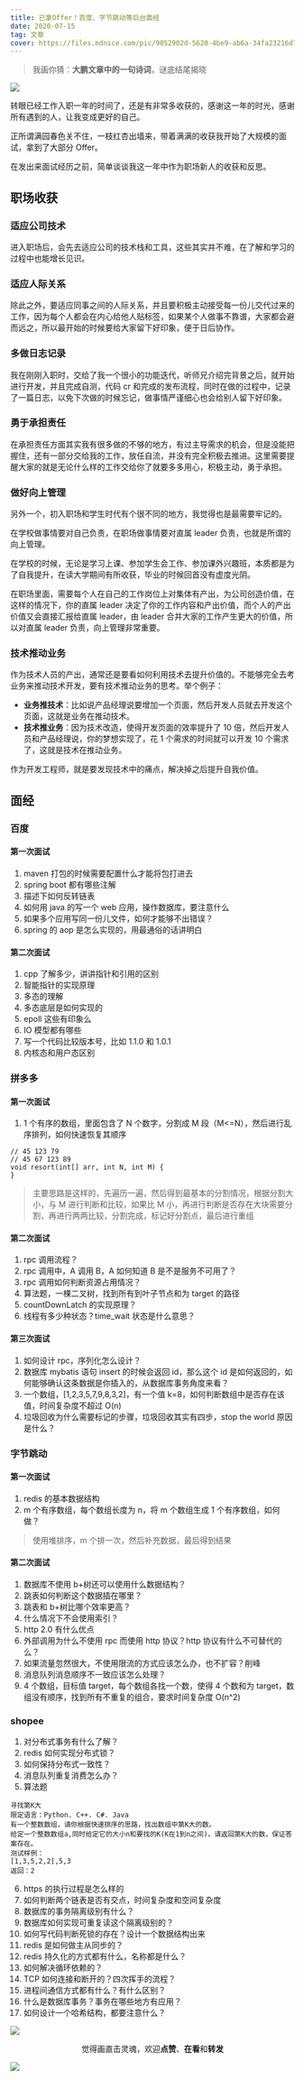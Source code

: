 ```yaml
---
title: 已拿Offer！百度、字节跳动等后台面经
date: 2020-07-15
tag: 文章
cover: https://files.mdnice.com/pic/9052902d-5620-4be9-ab6a-34fa23216d77.jpg
---
```


> 我画你猜：**大鹏文章中的一句诗词**，谜底结尾揭晓

![](https://files.mdnice.com/pic/9052902d-5620-4be9-ab6a-34fa23216d77.jpg)

转眼已经工作入职一年的时间了，还是有非常多收获的，感谢这一年的时光，感谢所有遇到的人，让我变成更好的自己。

正所谓满园春色关不住，一枝红杏出墙来，带着满满的收获我开始了大规模的面试，拿到了大部分 Offer。

在发出来面试经历之前，简单谈谈我这一年中作为职场新人的收获和反思。

## 职场收获

### 适应公司技术

进入职场后，会先去适应公司的技术栈和工具，这些其实并不难，在了解和学习的过程中也能增长见识。

### 适应人际关系

除此之外，要适应同事之间的人际关系，并且要积极主动接受每一份儿交代过来的工作，因为每个人都会在内心给他人贴标签，如果某个人做事不靠谱，大家都会避而远之，所以最开始的时候要给大家留下好印象，便于日后协作。

### 多做日志记录

我在刚刚入职时，交给了我一个很小的功能迭代，听师兄介绍完背景之后，就开始进行开发，并且完成自测，代码 cr 和完成的发布流程，同时在做的过程中，记录了一篇日志，以免下次做的时候忘记，做事情严谨细心也会给别人留下好印象。

### 勇于承担责任

在承担责任方面其实我有很多做的不够的地方，有过主导需求的机会，但是没能把握住，还有一部分交给我的工作，放任自流，并没有完全积极去推进。这里需要提醒大家的就是无论什么样的工作交给你了就要多多用心，积极主动，勇于承担。

### 做好向上管理

另外一个，初入职场和学生时代有个很不同的地方，我觉得也是最需要牢记的。

在学校做事情要对自己负责，在职场做事情要对直属 leader 负责，也就是所谓的向上管理。

在学校的时候，无论是学习上课、参加学生会工作、参加课外兴趣班，本质都是为了自我提升，在读大学期间有所收获，毕业的时候回首没有虚度光阴。

在职场里面，需要每个人在自己的工作岗位上对集体有产出，为公司创造价值，在这样的情况下，你的直属 leader 决定了你的工作内容和产出价值，而个人的产出价值又会直接汇报给直属 leader，由 leader 合并大家的工作产生更大的价值，所以对直属 leader 负责，向上管理非常重要。

### 技术推动业务

作为技术人员的产出，通常还是要看如何利用技术去提升价值的。不能够完全去考业务来推动技术开发，要有技术推动业务的思考。举个例子：

- **业务推技术**：比如说产品经理说要增加一个页面，然后开发人员就去开发这个页面，这就是业务在推动技术。
- **技术推业务**：因为技术改造，使得开发页面的效率提升了 10 倍，然后开发人员和产品经理说，你的梦想实现了，花 1 个需求的时间就可以开发 10 个需求了，这就是技术在推动业务。

作为开发工程师，就是要发现技术中的痛点，解决掉之后提升自我价值。

## 面经

### 百度

#### 第一次面试

1. maven 打包的时候需要配置什么才能将包打进去
2. spring boot 都有哪些注解
3. 描述下如何反转链表
4. 如何用 java 的写一个 web 应用，操作数据库，要注意什么
5. 如果多个应用写同一份儿文件，如何才能够不出错误？
6. spring 的 aop 是怎么实现的，用最通俗的话讲明白

#### 第二次面试

1. cpp 了解多少，讲讲指针和引用的区别
2. 智能指针的实现原理
3. 多态的理解
4. 多态底层是如何实现的
5. epoll 这些有印象么
6. IO 模型都有哪些
7. 写一个代码比较版本号，比如 1.1.0 和 1.0.1
8. 内核态和用户态区别

### 拼多多

#### 第一次面试

1. 1 个有序的数组，里面包含了 N 个数字，分割成 M 段（M<=N），然后进行乱序排列，如何快速恢复其顺序
```
// 45 123 79
// 45 67 123 89
void resort(int[] arr, int N, int M) {
}
```
> 主要思路是这样的，先遍历一遍，然后得到最基本的分割情况，根据分割大小，与 M 进行判断和比较，如果比 M 小，再进行判断是否存在大块需要分割，再进行两两比较，分割完成，标记好分割点，最后进行重组

#### 第二次面试

1. rpc 调用流程？
2. rpc 调用中，A 调用 B，A 如何知道 B 是不是服务不可用了？
3. rpc 调用如何判断资源占用情况？
4. 算法题，一棵二叉树，找到所有到叶子节点和为 target 的路径
5. countDownLatch 的实现原理？
6. 线程有多少种状态？time_wait 状态是什么意思？

#### 第三次面试

1. 如何设计 rpc，序列化怎么设计？
2. 数据库 mybatis 语句 insert 的时候会返回 id，那么这个 id 是如何返回的，如何能够确认这条数据是你插入的，从数据库事务角度来看？
3. 一个数组，[1,2,3,5,7,9,8,3,2]，有一个值 k=8，如何判断数组中是否存在该值，时间复杂度不超过 O(n)
4. 垃圾回收为什么需要标记的步骤，垃圾回收其实有四步，stop the world 原因是什么？

### 字节跳动

#### 第一次面试

1. redis 的基本数据结构
2. m 个有序数组，每个数组长度为 n，将 m 个数组生成 1 个有序数组，如何做？
> 使用堆排序，m 个排一次，然后补充数据，最后得到结果

#### 第二次面试

1. 数据库不使用 b+树还可以使用什么数据结构？
2. 跳表如何判断这个数据插在哪里？
3. 跳表和 b+树比哪个效率更高？
4. 什么情况下不会使用索引？
5. http 2.0 有什么优点
6. 外部调用为什么不使用 rpc 而使用 http 协议？http 协议有什么不可替代的么？
7. 如果流量忽然很大，不使用限流的方式应该怎么办，也不扩容？削峰
8. 消息队列消息顺序不一致应该怎么处理？
9. 4 个数组，目标值 target，每个数组各找一个数，使得 4 个数和为 target，数组没有顺序，找到所有不重复的组合，要求时间复杂度 O(n^2)

### shopee

1. 对分布式事务有什么了解？
2. redis 如何实现分布式锁？
3. 如何保持分布式一致性？
4. 消息队列重复消费怎么办？
5. 算法题
```
寻找第K大
限定语言：Python. C++. C#. Java
有一个整数数组，请你根据快速排序的思路，找出数组中第K大的数。
给定一个整数数组a,同时给定它的大小n和要找的K(K在1到n之间)，请返回第K大的数，保证答案存在。
测试样例：
[1,3,5,2,2],5,3
返回：2
```
6. https 的执行过程是怎么样的
7. 如何判断两个链表是否有交点，时间复杂度和空间复杂度
8. 数据库的事务隔离级别有什么？
9. 数据库如何实现可重复读这个隔离级别的？
10. 如何写代码判断死锁的存在？设计一个数据结构出来
11. redis 是如何做主从同步的？
12. redis 持久化的方式都有什么，名称都是什么？
13. 如何解决循环依赖的？
14. TCP 如何连接和断开的？四次挥手的流程？
15. 进程间通信方式都有什么？有什么区别？
16. 什么是数据库事务？事务在哪些地方有应用？
17. 如何设计一个哈希结构，都要注意什么？

![](https://files.mdnice.com/pic/fdfed1e0-8cb3-4179-83c1-8534652bcdb8.jpg)

<span style="display:block;text-align:center;">觉得画直击灵魂，欢迎<strong>点赞</strong>、<strong>在看</strong>和<strong>转发</strong></span>

![](https://gitee.com/guanpengchn/picture/raw/master/2020-9-11/1599805100027-image.png)
